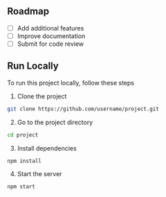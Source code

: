 ## Roadmap
- [ ] Add additional features
- [ ] Improve documentation
- [ ] Submit for code review

## Run Locally
To run this project locally, follow these steps

1. Clone the project
```bash
git clone https://github.com/username/project.git
```

2. Go to the project directory
```bash
cd project
```

3. Install dependencies
```bash
npm install
```

4. Start the server
```bash
npm start
```

